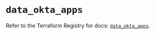 # `data_okta_apps`

Refer to the Terraform Registry for docs: [`data_okta_apps`](https://registry.terraform.io/providers/okta/okta/4.17.0/docs/data-sources/apps).

